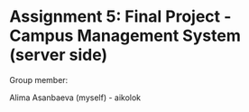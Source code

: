 # Assignment 5: Final Project - Campus Management System (server side)

Group member:

Alima Asanbaeva (myself) - aikolok
